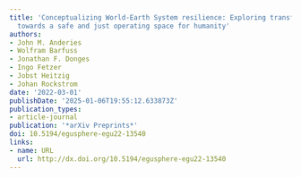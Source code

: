 ```yaml
---
title: 'Conceptualizing World-Earth System resilience: Exploring transformation pathways
  towards a safe and just operating space for humanity'
authors:
- John M. Anderies
- Wolfram Barfuss
- Jonathan F. Donges
- Ingo Fetzer
- Jobst Heitzig
- Johan Rockstrom
date: '2022-03-01'
publishDate: '2025-01-06T19:55:12.633873Z'
publication_types:
- article-journal
publication: '*arXiv Preprints*'
doi: 10.5194/egusphere-egu22-13540
links:
- name: URL
  url: http://dx.doi.org/10.5194/egusphere-egu22-13540
---
```

